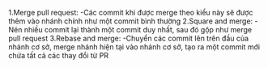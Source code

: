 1.Merge pull request:
  -Các commit khi được merge theo kiểu này sẽ được thêm vào nhánh chính như một commit bình thường
2.Square and merge:
  -Nén nhiều commit lại thành một commit duy nhất, sau đó gộp như merge pull request
3.Rebase and merge:
  -Chuyển các commit lên trên đầu của nhánh cơ sở, merge nhánh hiện tại vào nhánh cơ sở, tạo ra một commit mới chứa tất cả các thay đổi từ PR
